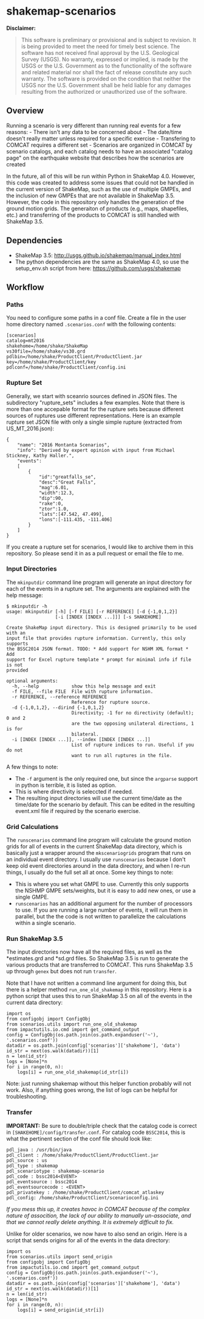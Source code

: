 shakemap-scenarios
==================

**Disclaimer:**

>This software is preliminary or provisional and is subject to revision. It is 
being provided to meet the need for timely best science. The software has not 
received final approval by the U.S. Geological Survey (USGS). No warranty, 
expressed or implied, is made by the USGS or the U.S. Government as to the 
functionality of the software and related material nor shall the fact of release 
constitute any such warranty. The software is provided on the condition that 
neither the USGS nor the U.S. Government shall be held liable for any damages 
resulting from the authorized or unauthorized use of the software.

Overview
--------

Running a scenario is very different than running real events for a few reasons:
    - There isn't any data to be concerned about
    - The date/time doesn't really matter unless required for a specific exercise
    - Transfering to COMCAT requires a different set
    - Scenarios are organized in COMCAT by scenario catalogs, and each catalog
      needs to have an associated "catalog page" on the earthquake website that
      describes how the scenarios are created

In the future, all of this will be run within Python in ShakeMap 4.0. However,
this code was created to address some issues that could not be handled in the
current version of ShakeMap, such as the use of multiple GMPEs, and the inclusion
of new GMPEs that are not available in ShakeMap 3.5. However, the code in this
repository only handles the generation of the ground motion grids. The generaiton
of products (e.g., maps, shapefiles, etc.) and transferring of the products to
COMCAT is still handled with ShakeMap 3.5.

Dependencies
------------
* ShakeMap 3.5: http://usgs.github.io/shakemap/manual_index.html
* The python dependencies are the same as ShakeMap 4.0, so use the setup_env.sh
  script from here: https://github.com/usgs/shakemap

Workflow
--------

### Paths
You need to configure some paths in a conf file. Create a file in the user home
directory named `.scenarios.conf` with the following contents:
```
[scenarios]
catalog=mt2016
shakehome=/home/shake/ShakeMap
vs30file=/home/shake/vs30.grd
pdlbin=/home/shake/ProductClient/ProductClient.jar
key=/home/shake/ProductClient/key
pdlconf=/home/shake/ProductClient/config.ini
```


### Rupture Set

Generally, we start with sceanrio sources defined in JSON files. The subdirectory
"rupture_sets" includes a few examples. Note that there is more than one accepable
format for the rupture sets because different sources of ruptures use different
representations. Here is an example rupture set JSON file with only a single simple
rupture (extracted from US_MT_2016.json):
```
{
    "name": "2016 Montanta Scenarios",
    "info": "Derived by expert opinion with input from Michael Stickney, Kathy Haller.",
    "events":
    [
        {
            "id":"greatfalls_se",
            "desc":"Great Falls",
            "mag":6.01,
            "width":12.3,
            "dip":90,
            "rake":0,
            "ztor":1.0,
            "lats":[47.542, 47.499],
            "lons":[-111.435, -111.406]
        }
    ]
}
```
If you create a rupture set for scenarios, I would like to archive them in this
repository. So please send it in as a pull request or email the file to me. 

### Input Directories

The `mkinputdir` command line program will generate an input directory for
each of the events in a rupture set. The arguments are explained with the help
message:
```
$ mkinputdir -h
usage: mkinputdir [-h] [-f FILE] [-r REFERENCE] [-d {-1,0,1,2}]
                  [-i [INDEX [INDEX ...]]] [-s SHAKEHOME]

Create ShakeMap input directory. This is designed primarily to be used with an
input file that provides rupture information. Currently, this only supports
the BSSC2014 JSON format. TODO: * Add support for NSHM XML format * Add
support for Excel rupture template * prompt for minimal info if file is not
provided

optional arguments:
  -h, --help            show this help message and exit
  -f FILE, --file FILE  File with rupture information.
  -r REFERENCE, --reference REFERENCE
                        Reference for rupture source.
  -d {-1,0,1,2}, --dirind {-1,0,1,2}
                        Directivity; -1 for no directivity (default); 0 and 2
                        are the two opposing unilateral directions, 1 is for
                        bilateral.
  -i [INDEX [INDEX ...]], --index [INDEX [INDEX ...]]
                        List of rupture indices to run. Useful if you do not
                        want to run all ruptures in the file.
```
A few things to note:
- The `-f` argument is the only required one, but since the `argparse` support
  in python is terrible, it is listed as option. 
- This is where directivity is seleccted if needed.
- The resulting input directories will use the current time/date as the
  time/date for the scenario by default. This can be edited in the resulting
  event.xml file if required by the scenario exercise.

### Grid Calculations

The `runscenarios` command line program will calculate the ground motion grids
for all of events in the current ShakeMap data directory, which is basically
just a wrapper around the `mkscenariogrids` program that runs on an individual
event directory. I usually use `runscenarios` because I don't keep old event
directories around in the data directory, and when I re-run things, I usually
do the full set all at once. Some key things to note:
* This is where you set what GMPE to use. Currently this only supports the NSHMP
  GMPE sets/weights, but it is easy to add new ones, or use a single GMPE.
* `runscenarios` has an additional argument for the number of processors to use.
  If you are running a large number of events, it will run them in parallel, but
  the the code is not written to parallelize the calculations within a single
  scenario.

### Run ShakeMap 3.5
The input directories now have all the required files, as well as the
*estimates.grd and *sd.grd files. So ShakeMap 3.5 is run to generate the various
products that are transferred to COMCAT. This runs ShakeMap 3.5 up through
`genex` but does not run `transfer`. 

Note that I have not written a command line argument for doing this, but there
is a helper method `run_one_old_shakemap` in this repository. Here is a python
script that uses this to run ShakeMap 3.5 on all of the events in the current
data directory:
```
import os
from configobj import ConfigObj
from scenarios.utils import run_one_old_shakemap
from impactutils.io.cmd import get_command_output
config = ConfigObj(os.path.join(os.path.expanduser('~'), '.scenarios.conf'))
datadir = os.path.join(config['scenarios']['shakehome'], 'data')
id_str = next(os.walk(datadir))[1]
n = len(id_str)
logs = [None]*n
for i in range(0, n):
    logs[i] = run_one_old_shakemap(id_str[i])

```
Note: just running shakemap without this helper function probably will not work.
Also, if anything goes wrong, the list of logs can be helpful for
troubleshooting.

### Transfer

**IMPORTANT:** Be sure to double/triple check that the catalog code is correct in
`[SHAKEHOME]/config/transfer.conf`. For catalog code `BSSC2014`, this is what the
pertinent section of the conf file should look like:
```
pdl_java : /usr/bin/java
pdl_client : /home/shake/ProductClient/ProductClient.jar
pdl_source : us
pdl_type : shakemap
pdl_scenariotype : shakemap-scenario
pdl_code : bssc2014<EVENT>
pdl_eventsource : bssc2014
pdl_eventsourcecode : <EVENT>
pdl_privatekey : /home/shake/ProductClient/comcat_atlaskey
pdl_config: /home/shake/ProductClient/scenarioconfig.ini
```
_If you mess this up, it creates havoc in COMCAT because of the complex nature of
assocition, the lack of our ability to manually un-associate, and that we cannot
really delete anything. It is extremely difficult to fix._

Unlike for older scenarios, we now have to also send an origin. Here is a script
that sends origins for all of the events in the data directory:
```
import os
from scenarios.utils import send_origin
from configobj import ConfigObj
from impactutils.io.cmd import get_command_output
config = ConfigObj(os.path.join(os.path.expanduser('~'), '.scenarios.conf'))
datadir = os.path.join(config['scenarios']['shakehome'], 'data')
id_str = next(os.walk(datadir))[1]
n = len(id_str)
logs = [None]*n
for i in range(0, n):
    logs[i] = send_origin(id_str[i])

```
